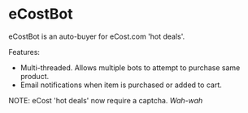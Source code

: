 # eCostBot

eCostBot is an auto-buyer for eCost.com 'hot deals'.

Features:

* Multi-threaded. Allows multiple bots to attempt to purchase same product.
* Email notifications when item is purchased or added to cart.

NOTE: eCost 'hot deals' now require a captcha. *Wah-wah*